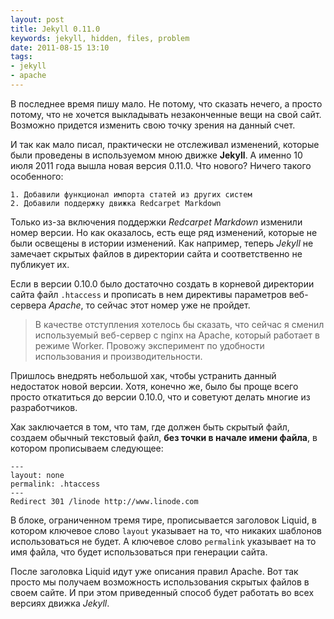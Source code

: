 ```yaml
---
layout: post
title: Jekyll 0.11.0
keywords: jekyll, hidden, files, problem
date: 2011-08-15 13:10
tags:
- jekyll
- apache
---
```

В последнее время пишу мало. Не потому, что сказать нечего, а просто потому, что не
хочется выкладывать незаконченные вещи на свой сайт. Возможно придется изменить свою точку
зрения на данный счет.

И так как мало писал, практически не отслеживал изменений, которые были проведены в
используемом мною движке **Jekyll**. А именно 10 июля 2011 года вышла новая версия 0.11.0. 
Что нового? Ничего такого особенного:

    1. Добавили функционал импорта статей из других систем
    2. Добавили поддержку движка Redcarpet Markdown

Только из-за включения поддержки *Redcarpet Markdown* изменили номер версии. Но как
оказалось, есть еще ряд изменений, которые не были освещены в истории изменений. Как
например, теперь *Jekyll* не замечает скрытых файлов в директории сайта и соответственно
не публикует их.

Если в версии 0.10.0 было достаточно создать в корневой директории сайта файл `.htaccess`
и прописать в нем директивы параметров веб-сервера *Apache*, то сейчас этот номер уже не
пройдет.

>В качестве отступления хотелось бы сказать, что сейчас я сменил используемый веб-сервер
>с nginx на Apache, который работает в режиме Worker. Провожу эксперимент по удобности
>использования и производительности.

Пришлось внедрять небольшой хак, чтобы устранить данный недостаток новой версии. Хотя,
конечно же, было бы проще всего просто откатиться до версии 0.10.0, что и советуют делать
многие из разработчиков.

Хак заключается в том, что там, где должен быть скрытый файл, создаем обычный текстовый
файл, **без точки в начале имени файла**, в котором прописываем следующее:

    ---
    layout: none
    permalink: .htaccess
    ---
    Redirect 301 /linode http://www.linode.com

В блоке, ограниченном тремя тире, прописывается заголовок Liquid, в котором ключевое слово
`layout` указывает на то, что никаких шаблонов использоваться не будет. А ключевое слово
`permalink` указывает на то имя файла, что будет использоваться при генерации сайта.

После заголовка Liquid идут уже описания правил Apache. Вот так просто мы получаем
возможность использования скрытых файлов в своем сайте. И при этом приведенный способ
будет работать во всех версиях движка *Jekyll*.
